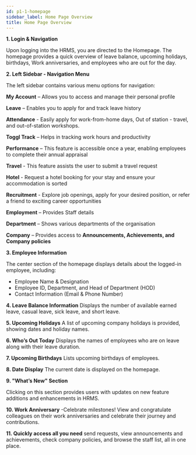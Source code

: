 ```yaml
---
id: p1-1-homepage
sidebar_label: Home Page Overview
title: Home Page Overview
---
```


**1. Login & Navigation**

Upon logging into the HRMS, you are directed to the Homepage.
The homepage provides a quick overview of leave balance, upcoming holidays, birthdays, Work anniversaries, and employees who are out for the day.

**2. Left Sidebar - Navigation Menu**

The left sidebar contains various menu options for navigation:

**My Account** – Allows you to access and manage their personal profile

**Leave** – Enables you to apply for and track leave history

**Attendance** - Easily apply for work-from-home days, Out of station - travel, and out-of-station workshops. 

**Toggl Track** – Helps in tracking work hours and productivity

**Performance** – This feature is accessible once a year, enabling employees to complete their annual appraisal

**Travel** - This feature assists the user to submit a travel request

**Hotel** - Request a hotel booking for your stay and ensure your accommodation is sorted

**Recruitment** - Explore job openings, apply for your desired position, or refer a friend to exciting career opportunities

**Employment** – Provides Staff details 

**Department** – Shows various departments of the organisation

**Company** – Provides access to **Announcements, Achievements, and Company policies**

**3. Employee Information**

The center section of the homepage displays details about the logged-in employee, including:
- Employee Name & Designation 
- Employee ID, Department, and Head of Department (HOD)
- Contact Information (Email & Phone Number)


**4. Leave Balance Information**
Displays the number of available earned leave, casual leave, sick leave, and short leave.

**5. Upcoming Holidays**
A list of upcoming company holidays is provided, showing dates and holiday names.

**6. Who’s Out Today**
Displays the names of employees who are on leave along with their leave duration.

**7. Upcoming Birthdays**
Lists upcoming birthdays of employees.

**8. Date Display**
The current date is displayed on the homepage.

**9. "What’s New" Section**

Clicking on this section provides users with updates on new feature additions and enhancements in HRMS.

**10. Work Anniversary** -Celebrate milestones! View and congratulate colleagues on their work anniversaries and celebrate their journey and contributions.

**11. Quickly access all you need**  send requests, view announcements and achievements, check company policies, and browse the staff list, all in one place.